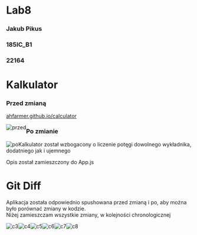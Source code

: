 # Lab8





<h3>Jakub Pikus</h3>
<h3>185IC_B1</h3>
<h3>22164</h3>



# Kalkulator 


<h3>Przed zmianą</h3>


[ahfarmer.github.io/calculator](https://ahfarmer.github.io/calculator/)


<img src="zrzuty/1.png" alt="przed"  style="float: left;" />


<h3>Po zmianie</h3>

<img src="zrzuty/2.png" alt="po"  style="float: left;" />


<p>Kalkulator został wzbogacony o liczenie potęgi dowolnego wykładnika, dodatniego jak i ujemnego</p>

<p>Opis został zamieszczony do App.js</p>


# Git Diff

<p>Aplikacja została odpowiednio spushowana przed zmianą i po, aby można było porównać zmiany w kodzie. <br> Niżej zamieszczam wszystkie zmiany, w kolejności chronologicznej</p>

<img src="zrzuty/3.png" alt="c3"  style="float: left;" />
<img src="zrzuty/4.png" alt="c4"  style="float: left;" />
<img src="zrzuty/5.png" alt="c5"  style="float: left;" />
<img src="zrzuty/6.png" alt="c6"  style="float: left;" />
<img src="zrzuty/7.png" alt="c7"  style="float: left;" />
<img src="zrzuty/8.png" alt="c8"  style="float: left;" />
































